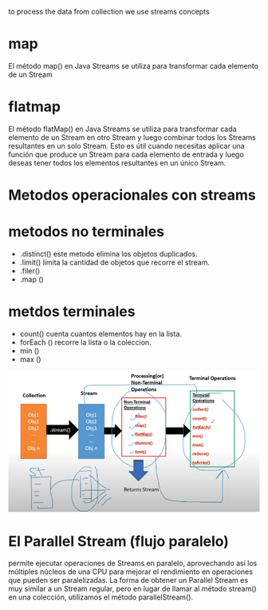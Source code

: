 to process the data from collection we use streams concepts
# map
El método map() en Java Streams se utiliza para transformar cada elemento de un Stream
# flatmap 
El método flatMap() en Java Streams se utiliza para transformar cada elemento de un Stream en otro Stream y luego combinar todos los Streams resultantes en un solo Stream. Esto es útil cuando necesitas aplicar una función que produce un Stream para cada elemento de entrada y luego deseas tener todos los elementos resultantes en un único Stream.
# Metodos operacionales con streams
# metodos no terminales
- .distinct() este metodo elimina los objetos duplicados.
- .limit() limita la cantidad de objetos que recorre el stream.
- .filer()
- .map ()
# metdos terminales
- count() cuenta cuantos elementos hay en la lista.
- forEach () recorre la lista o la coleccion.
- min ()
- max ()

![Alt text](image-2.png)

# El Parallel Stream (flujo paralelo)
permite ejecutar operaciones de Streams en paralelo, aprovechando así los múltiples núcleos de una CPU para mejorar el rendimiento en operaciones que pueden ser paralelizadas.
La forma de obtener un Parallel Stream es muy similar a un Stream regular, pero en lugar de llamar al método stream() en una colección, utilizamos el método parallelStream(). 

